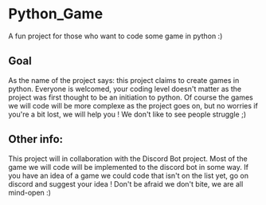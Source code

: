# Python_Game
A fun project for those who want to code some game in python :)

## Goal
As the name of the project says: this project claims to create games in python.
Everyone is welcomed, your coding level doesn't matter as the project was first thought to be an initiation to python.
Of course the games we will code will be more complexe as the project goes on, but no worries if you're a bit lost, we will help you ! We don't like to see people struggle ;)

## Other info:
This project will in collaboration with the Discord Bot project. Most of the game we will code will be implemented to the discord bot in some way.
If you have an idea of a game we could code that isn't on the list yet, go on discord and suggest your idea !
Don't be afraid we don't bite, we are all mind-open :)
